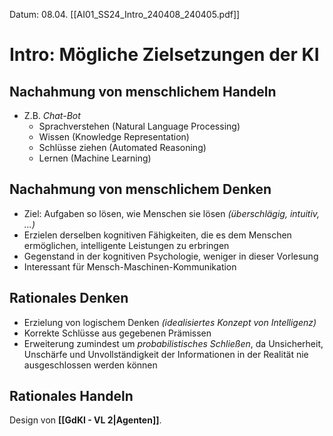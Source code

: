 Datum: 08.04.
[[AI01_SS24_Intro_240408_240405.pdf]]

# Intro: Mögliche Zielsetzungen der KI

## Nachahmung von menschlichem Handeln
- Z.B. *Chat-Bot*
	- Sprachverstehen (Natural Language Processing)
	- Wissen (Knowledge Representation)
	- Schlüsse ziehen (Automated Reasoning)
	- Lernen (Machine Learning)

## Nachahmung von menschlichem Denken
- Ziel: Aufgaben so lösen, wie Menschen sie lösen *(überschlägig, intuitiv, ...)*
- Erzielen derselben kognitiven Fähigkeiten, die es dem Menschen ermöglichen, intelligente Leistungen zu erbringen
- Gegenstand in der kognitiven Psychologie, weniger in dieser Vorlesung
- Interessant für Mensch-Maschinen-Kommunikation

## Rationales Denken
- Erzielung von logischem Denken *(idealisiertes Konzept von Intelligenz)*
- Korrekte Schlüsse aus gegebenen Prämissen
- Erweiterung zumindest um *probabilistisches Schließen*, da Unsicherheit, Unschärfe und Unvollständigkeit der Informationen in der Realität nie ausgeschlossen werden können

## Rationales Handeln
Design von **[[GdKI - VL 2|Agenten]]**.
